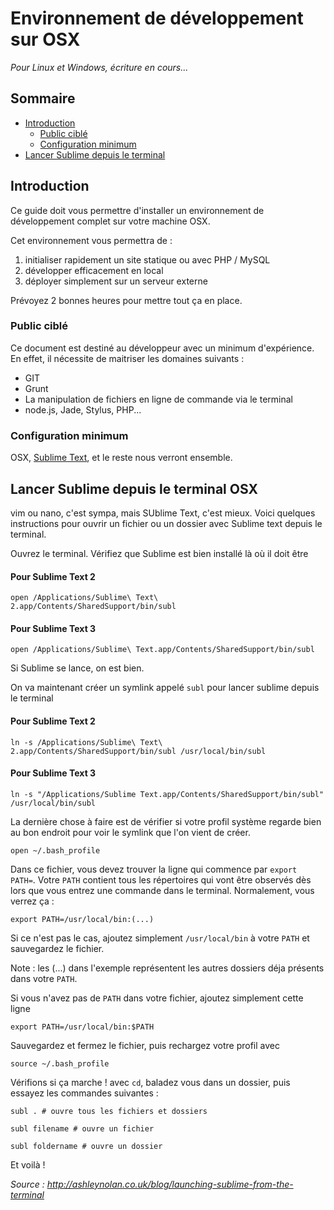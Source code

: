 # Environnement de développement sur OSX

*Pour Linux et Windows, écriture en cours...*

## Sommaire

* [Introduction](#markdown-header-introduction)
    * [Public ciblé](#markdown-header-public-vise)
    * [Configuration minimum](#markdown-header-configuration-minimum)
* [Lancer Sublime depuis le terminal](#markdown-header-lancer-sublime-depuis-le-terminal)

## Introduction

Ce guide doit vous permettre d'installer un environnement de développement complet sur votre machine OSX.

Cet environnement vous permettra de :

1. initialiser rapidement un site statique ou avec PHP / MySQL
2. développer efficacement en local
3. déployer simplement sur un serveur externe

Prévoyez 2 bonnes heures pour mettre tout ça en place.

### Public ciblé

Ce document est destiné au développeur avec un minimum d'expérience. En effet, il nécessite de maitriser les domaines suivants :

* GIT
* Grunt
* La manipulation de fichiers en ligne de commande via le terminal
* node.js, Jade, Stylus, PHP...

### Configuration minimum

OSX, [Sublime Text](http://www.sublimetext.com/), et le reste nous verront ensemble.

## Lancer Sublime depuis le terminal OSX

vim ou nano, c'est sympa, mais SUblime Text, c'est mieux. Voici quelques instructions pour ouvrir un fichier ou un dossier avec Sublime text depuis le terminal.

Ouvrez le terminal. Vérifiez que Sublime est bien installé là où il doit être

#### Pour Sublime Text 2

    open /Applications/Sublime\ Text\ 2.app/Contents/SharedSupport/bin/subl

#### Pour Sublime Text 3

    open /Applications/Sublime\ Text.app/Contents/SharedSupport/bin/subl

Si Sublime se lance, on est bien.

On va maintenant créer un symlink appelé `subl` pour lancer sublime depuis le terminal

#### Pour Sublime Text 2

    ln -s /Applications/Sublime\ Text\ 2.app/Contents/SharedSupport/bin/subl /usr/local/bin/subl

#### Pour Sublime Text 3

    ln -s "/Applications/Sublime Text.app/Contents/SharedSupport/bin/subl" /usr/local/bin/subl

La dernière chose à faire est de vérifier si votre profil système regarde bien au bon endroit pour voir le symlink que l'on vient de créer.

    open ~/.bash_profile

Dans ce fichier, vous devez trouver la ligne qui commence par `export PATH=`. Votre `PATH` contient tous les répertoires qui vont être observés dès lors que vous entrez une commande dans le terminal. Normalement, vous verrez ça :

    export PATH=/usr/local/bin:(...)

Si ce n'est pas le cas, ajoutez simplement `/usr/local/bin` à votre `PATH` et sauvegardez le fichier.

Note : les (...) dans l'exemple représentent les autres dossiers déja présents dans votre `PATH`.

Si vous n'avez pas de `PATH` dans votre fichier, ajoutez simplement cette ligne

    export PATH=/usr/local/bin:$PATH

Sauvegardez et fermez le fichier, puis rechargez votre profil avec 

    source ~/.bash_profile

Vérifions si ça marche ! avec `cd`, baladez vous dans un dossier, puis essayez les commandes suivantes :

    subl . # ouvre tous les fichiers et dossiers

    subl filename # ouvre un fichier

    subl foldername # ouvre un dossier

Et voilà !

*Source : http://ashleynolan.co.uk/blog/launching-sublime-from-the-terminal*




